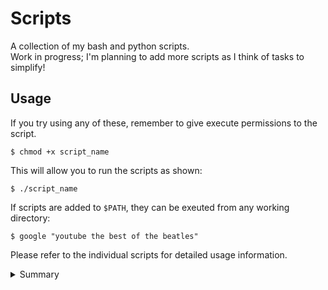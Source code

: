 # Scripts

A collection of my bash and python scripts.  
Work in progress; I'm planning to add more scripts as I think of tasks to simplify!

## Usage

If you try using any of these, remember to give execute permissions to the script.

    $ chmod +x script_name

This will allow you to run the scripts as shown:

    $ ./script_name

If scripts are added to `$PATH`, they can be exeuted from any working directory:

    $ google "youtube the best of the beatles"

Please refer to the individual scripts for detailed usage information.

<details>
<summary>Summary</summary>

| Script               | Description                                                                        |
| -------------------- | ---------------------------------------------------------------------------------- |
| ./hackerrank/        | Solutions to selected Linux Shell questions from HackerRank.                       |
| ./check-sudo-group   | List all the sudoers (with root privileges) on the system.                         |
| ./crc                | Cyclic Redundancy Check problem solver.                                            |
| ./encrypt-pdf        | Encrypt a given PDF file with a password.                                          |
| ./github             | Open GitHub for repository in current working directory.                           |
| ./google             | Google search in the command line.                                                 |
| ./hamming            | 11-bit Hamming Code problem solver.                                                |
| ./install-conda      | Installs conda on macOS or Linux.                                                  |
| ./install-mac-apps   | Install macOS GUI apps.                                                            |
| ./lx                 | Format LaTeX file, convert to PDF and trash auxiliary files.                       |
| ./merge-json         | Merge all JSON files in the specified directory.                                   |
| ./merge-pdf          | Merge mutliple PDF files into a single file.                                       |
| ./mkfile             | Create a new file in a new directory at the same time.                             |
| ./path               | Pretty print the `$PATH` variable.                                                 |
| ./remove-extensions  | Remove file extensions from all files in the specified directory.                  |
| ./remove-pages       | Remove specified pages from a given PDF file.                                      |
| ./rename-files       | Rename files to replace spaces with underscores, and change to lower case.         |
| ./rest-client        | Run HTTP request files with curl.                                                  |
| ./run-py-java        | Run all python/java files in a specified directory.                                |
| ./setup-coc-nvim     | Install coc.nvim extensions                                                        |
| ./sort-json          | Sort a JSON file (lexicographically) in-place (including any nested objects).      |
| ./system-setup-linux | Install system dependencies (+ vim plugins' dependencies) on a fresh Linux system. |
| ./system-setup-mac   | Setup macOS.                                                                       |
| ./update-submodule   | Update changes in a given submodule.                                               |
| ./youtube            | Download a YouTube video (mp4) or audio file (mp3).                                |

</details>
